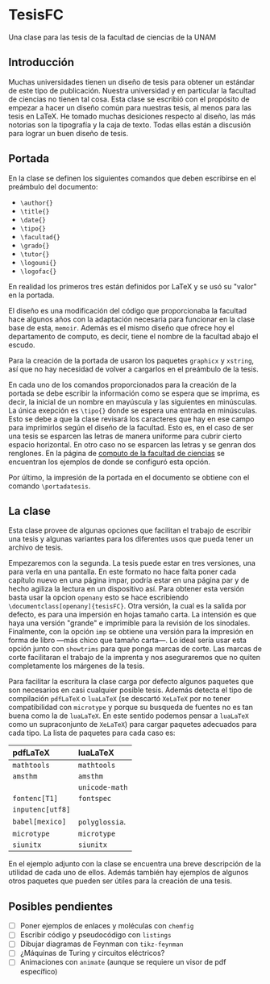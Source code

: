 # TesisFC
Una clase para las tesis de la facultad de ciencias de la UNAM

## Introducción
Muchas universidades tienen un diseño de tesis para obtener un estándar de este tipo de publicación. Nuestra universidad y en particular la facultad de ciencias no tienen tal cosa. Esta clase se escribió con el propósito de empezar a hacer un diseño común para nuestras tesis, al menos para las tesis en LaTeX. He tomado muchas desiciones respecto al diseño, las más notorias son la tipografía y la caja de texto. Todas ellas están a discusión para lograr un buen diseño de tesis.

## Portada
En la clase se definen los siguientes comandos que deben escribirse en el
preámbulo del documento:
* `\author{}`
* `\title{}`
* `\date{}`
* `\tipo{}`
* `\facultad{}`
* `\grado{}`
* `\tutor{}`
* `\logouni{}`
* `\logofac{}`

En realidad los primeros tres están definidos por LaTeX y se usó su "valor" en la portada.


El diseño es una modificación del código que proporcionaba la facultad hace algunos años con la adaptación necesaria para funcionar en la clase base de esta, `memoir`. Además es el mismo diseño que ofrece hoy el departamento  de computo, es decir, tiene el nombre de la facultad abajo el escudo.

Para la creación de la portada de usaron los paquetes `graphicx` y `xstring`, así que no hay necesidad de volver a cargarlos en el preámbulo de la tesis.

En cada uno de los comandos proporcionados para la creación de la portada se debe escribir la información como se espera que se imprima, es decir, la inicial de un nombre en mayúscula y las siguientes en minúsculas. La única exepción es `\tipo{}` donde se espera una entrada en minúsculas. Esto se debe a que la clase revisará los caracteres que hay en ese campo para imprimirlos según el diseño de la facultad. Esto es, en el caso de ser una tesis se esparcen las letras de manera uniforme para cubrir cierto espacio horizontal. En otro caso no se esparcen las letras y se genran dos renglones. En la página de [computo de la facultad de ciencias](https://pagina.fciencias.unam.mx/servicios-y-tramites/titulacion/formatos/portadas) se encuentran los ejemplos de donde se configuró esta opción.

Por último, la impresión de la portada en el documento se obtiene con el comando `\portadatesis`.

## La clase
Esta clase provee de algunas opciones que facilitan el trabajo de escribir una tesis y algunas variantes para los diferentes usos que pueda tener un archivo de tesis.

Empezaremos con la segunda. La tesis puede estar en tres versiones, una para verla en una pantalla. En este formato no hace falta poner cada capítulo nuevo en una página impar, podría estar en una página par y de hecho agiliza la lectura en un dispositivo así. Para obtener esta versión basta usar la opcion `openany` esto se hace escribiendo `\documentclass[openany]{tesisFC}`. Otra versión, la cual es la salida por defecto, es para una impersión en hojas tamaño carta. La intensión es que haya una versión "grande" e imprimible para la revisión de los sinodales. Finalmente, con la opción `imp` se obtiene una versión para la impresión en forma de libro —más chico que tamaño carta—. Lo ideal sería usar esta opción junto con `showtrims` para que ponga marcas de corte. Las marcas de corte facilitaran el trabajo de la imprenta y nos aseguraremos que no quiten completamente los márgenes de la tesis.

Para facilitar la escritura la clase carga por defecto algunos paquetes que son necesarios en casi cualquier posible tesis. Además detecta el tipo de compilación `pdfLaTeX` o `luaLaTeX` (se descartó `XeLaTeX` por no tener compatibilidad con `microtype` y porque su busqueda de fuentes no es tan buena como la de `luaLaTeX`. En este sentido podemos pensar a `luaLaTeX` como un supraconjunto de `XeLaTeX`) para cargar paquetes adecuados para cada tipo. La lista de paquetes para cada caso es:


| **pdfLaTeX**   | **luaLaTeX**   |
|:---------------|:---------------|
|`mathtools`     | `mathtools`    |
|`amsthm`        | `amsthm`       |
|                | `unicode-math` |
|`fontenc[T1]`   | `fontspec`     |
|`inputenc[utf8]`|                |
|`babel[mexico]` | `polyglossia`. |
|`microtype`     | `microtype`    |
|`siunitx`       | `siunitx`      |

En el ejemplo adjunto con la clase se encuentra una breve descripción de la utilidad de cada uno de ellos. Además también hay ejemplos de algunos otros paquetes que pueden ser útiles para la creación de una tesis.

## Posibles pendientes
- [ ] Poner ejemplos de enlaces y moléculas con `chemfig`
- [ ] Escribir código y pseudocódigo con `listings`
- [ ] Dibujar diagramas de Feynman con `tikz-feynman`
- [ ] ¿Máquinas de Turing y circuitos eléctricos?
- [ ] Animaciones con `animate` (aunque se requiere un visor de pdf específico)
